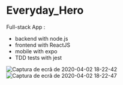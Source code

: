 # Everyday_Hero

Full-stack App :

- backend with node.js
- frontend with ReactJS
- mobile with expo
- TDD tests with jest

![Captura de ecrã de 2020-04-02 18-22-42](https://user-images.githubusercontent.com/37440264/78279474-78363880-750f-11ea-8429-580601f1b357.png)
![Captura de ecrã de 2020-04-02 18-22-47](https://user-images.githubusercontent.com/37440264/78279481-79fffc00-750f-11ea-8246-94b02c26958e.png)
